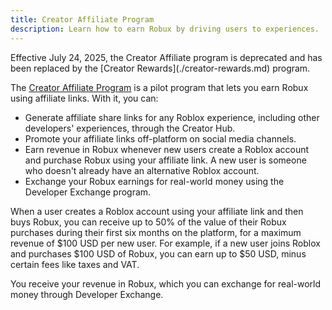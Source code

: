 ```yaml
---
title: Creator Affiliate Program
description: Learn how to earn Robux by driving users to experiences.
---
```


<Alert severity="info">
Effective July 24, 2025, the Creator Affiliate program is deprecated and has been replaced by the [Creator Rewards](./creator-rewards.md) program.
</Alert>

The [Creator Affiliate Program](https://create.roblox.com/affiliate) is a pilot program that lets you earn Robux using affiliate links. With it, you can:

- Generate affiliate share links for any Roblox experience, including other developers' experiences, through the Creator Hub.
- Promote your affiliate links off-platform on social media channels.
- Earn revenue in Robux whenever new users create a Roblox account and purchase Robux using your affiliate link. A new user is someone who doesn't already have an alternative Roblox account.
- Exchange your Robux earnings for real-world money using the Developer Exchange program.

When a user creates a Roblox account using your affiliate link and then buys Robux, you can receive up to 50% of the value of their Robux purchases during their first six months on the platform, for a maximum revenue of \$100 USD per new user. For example, if a new user joins Roblox and purchases \$100 USD of Robux, you can earn up to \$50 USD, minus certain fees like taxes and VAT.

You receive your revenue in Robux, which you can exchange for real-world money through Developer Exchange.
